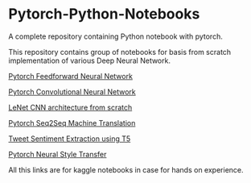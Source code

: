 # Pytorch-Python-Notebooks

A complete repository containing Python notebook with pytorch.

This repository contains group of notebooks for basis from scratch implementation of various Deep Neural Network.


[Pytorch Feedforward Neural Network](https://www.kaggle.com/parthplc/pytorch-feedforward-neural-network)

[Pytorch Convolutional Neural Network](https://www.kaggle.com/parthplc/pytorch-convolutional-neural-network)

[LeNet CNN architecture from scratch](https://www.kaggle.com/parthplc/lenet-cnn-architecture-from-scratch)

[Pytorch Seq2Seq Machine Translation](https://www.kaggle.com/parthplc/pytorch-seq2seq-machine-translation)

[Tweet Sentiment Extraction using T5](https://www.kaggle.com/parthplc/t5-fine-tuning-tutorial)

[Pytorch Neural Style Transfer](https://www.kaggle.com/parthplc/pytorch-project-1-neural-style-transfer)

All this links are for kaggle notebooks in case for hands on experience.

